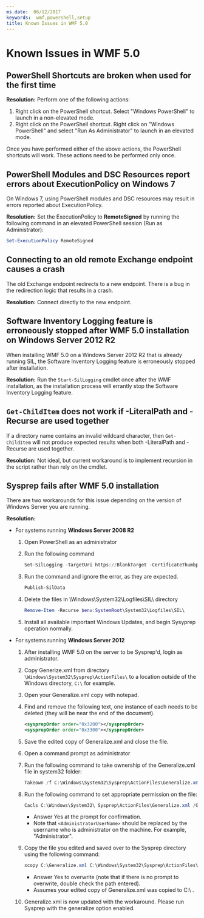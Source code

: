```yaml
---
ms.date:  06/12/2017
keywords:  wmf,powershell,setup
title: Known Issues in WMF 5.0
---
```

# Known Issues in WMF 5.0

## PowerShell Shortcuts are broken when used for the first time

**Resolution:** Perform one of the following actions:

1. Right click on the PowerShell shortcut. Select "Windows PowerShell" to launch in a non-elevated
   mode.
2. Right click on the PowerShell shortcut. Right click on "Windows PowerShell" and select "Run As
   Administrator" to launch in an elevated mode.

Once you have performed either of the above actions, the PowerShell shortcuts will work. These
actions need to be performed only once.

## PowerShell Modules and DSC Resources report errors about ExecutionPolicy on Windows 7

On Windows 7, using PowerShell modules and DSC resources may result in errors reported about
ExecutionPolicy.

**Resolution:** Set the ExecutionPolicy to **RemoteSigned** by running the following command in an
elevated PowerShell session (Run as Administrator):

```powershell
Set-ExecutionPolicy RemoteSigned
```

## Connecting to an old remote Exchange endpoint causes a crash

The old Exchange endpoint redirects to a new endpoint. There is a bug in the redirection logic that
results in a crash.

**Resolution:** Connect directly to the new endpoint.

## Software Inventory Logging feature is erroneously stopped after WMF 5.0 installation on Windows Server 2012 R2

When installing WMF 5.0 on a Windows Server 2012 R2 that is already running SIL, the Software
Inventory Logging feature is erroneously stopped after installation.

**Resolution:** Run the `Start-SilLogging` cmdlet once after the WMF installation, as the installation
process will errantly stop the Software Inventory Logging feature.

## `Get-ChildItem` does not work if -LiteralPath and -Recurse are used together

If a directory name contains an invalid wildcard character, then `Get-ChildItem` will not produce
expected results when both -LiteralPath and -Recurse are used together.

**Resolution:** Not ideal, but current workaround is to implement recursion in the script rather
than rely on the cmdlet.

## Sysprep fails after WMF 5.0 installation

There are two workarounds for this issue depending on the version of Windows Server you are running.

**Resolution:**

- For systems running **Windows Server 2008 R2**
  1. Open PowerShell as an administrator
  2. Run the following command

     ```powershell
     Set-SilLogging -TargetUri https://BlankTarget -CertificateThumbprint 0123456789
     ```

  3. Run the command and ignore the error, as they are expected.

     ```powershell
     Publish-SilData
     ```

  4. Delete the files in  \Windows\System32\Logfiles\SIL\ directory

     ```powershell
     Remove-Item -Recurse $env:SystemRoot\System32\Logfiles\SIL\
     ```

  5. Install all available important Windows Updates, and begin Sysyprep operation normally.

- For systems running **Windows Server 2012**
  1. After installing WMF 5.0 on the server to be Sysprep'd, login as administrator.
  2. Copy Generize.xml from directory `\Windows\System32\Sysprep\ActionFiles\` to a location outside
     of the Windows directory, `C:\` for example.
  3. Open your Generalize.xml copy with notepad.
  4. Find and remove the following text, one instance of each needs to be deleted (they will be near
     the end of the document).

     ```xml
     <sysprepOrder order="0x3200"></sysprepOrder>
     <sysprepOrder order="0x3300"></sysprepOrder>
     ```

  5. Save the edited copy of Generalize.xml and close the file.
  6. Open a command prompt as administrator
  7. Run the following command to take ownership of the Generalize.xml file in system32 folder:

     ```powershell
     Takeown /f C:\Windows\System32\Sysprep\ActionFiles\Generalize.xml
     ```

  8. Run the following command to set appropriate permission on the file:

     ```powershell
     Cacls C:\Windows\System32\ Sysprep\ActionFiles\Generalize.xml /G `<AdministratorUserName>`:F
     ```

     - Answer Yes at the prompt for confirmation.
     - Note that `<AdministratorUserName>` should be replaced by the username who is administrator
       on the machine. For example, "Administrator".

  9. Copy the file you edited and saved over to the Sysprep directory using the following command:

     ```powershell
     xcopy C:\Generalize.xml C:\Windows\System32\Sysprep\ActionFiles\Generalize.xml
     ```

     - Answer Yes to overwrite (note that if there is no prompt to overwrite, double check the path
       entered).
     - Assumes your edited copy of Generalize.xml was copied to C:\ .

  10. Generalize.xml is now updated with the workaround. Please run Sysprep with the generalize
      option enabled.